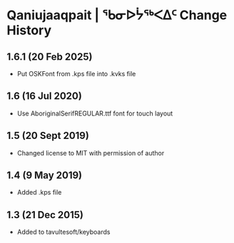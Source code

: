 Qaniujaaqpait | ᖃᓂᐅᔮᖅᐸᐃᑦ Change History
==================================

1.6.1 (20 Feb 2025)
-----------------
* Put OSKFont from .kps file into .kvks file

1.6 (16 Jul 2020)
-----------------
* Use AboriginalSerifREGULAR.ttf font for touch layout

1.5 (20 Sept 2019)
---------------
* Changed license to MIT with permission of author

1.4 (9 May 2019)
---------------
* Added .kps file

1.3 (21 Dec 2015)
-----------------
* Added to tavultesoft/keyboards
